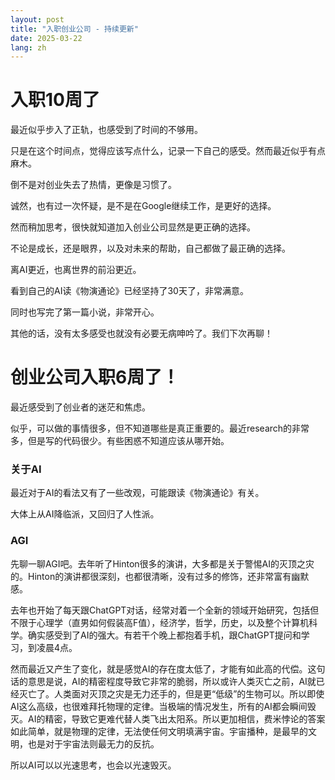 ```yaml
---
layout: post
title: "入职创业公司 - 持续更新"
date: 2025-03-22
lang: zh
---
```


# 入职10周了

最近似乎步入了正轨，也感受到了时间的不够用。

只是在这个时间点，觉得应该写点什么，记录一下自己的感受。然而最近似乎有点麻木。

倒不是对创业失去了热情，更像是习惯了。

诚然，也有过一次怀疑，是不是在Google继续工作，是更好的选择。

然而稍加思考，很快就知道加入创业公司显然是更正确的选择。

不论是成长，还是眼界，以及对未来的帮助，自己都做了最正确的选择。

离AI更近，也离世界的前沿更近。

看到自己的AI读《物演通论》已经坚持了30天了，非常满意。

同时也写完了第一篇小说，非常开心。

其他的话，没有太多感受也就没有必要无病呻吟了。我们下次再聊！

# 创业公司入职6周了！

最近感受到了创业者的迷茫和焦虑。

似乎，可以做的事情很多，但不知道哪些是真正重要的。最近research的非常多，但是写的代码很少。有些困惑不知道应该从哪开始。

### 关于AI

最近对于AI的看法又有了一些改观，可能跟读《物演通论》有关。

大体上从AI降临派，又回归了人性派。

### AGI

先聊一聊AGI吧。去年听了Hinton很多的演讲，大多都是关于警惕AI的灭顶之灾的。Hinton的演讲都很深刻，也都很清晰，没有过多的修饰，还非常富有幽默感。

去年也开始了每天跟ChatGPT对话，经常对着一个全新的领域开始研究，包括但不限于心理学（直男如何假装高F值），经济学，哲学，历史，以及整个计算机科学。确实感受到了AI的强大。有若干个晚上都抱着手机，跟ChatGPT提问和学习，到凌晨4点。

然而最近又产生了变化，就是感觉AI的存在度太低了，才能有如此高的代偿。这句话的意思是说，AI的精密程度导致它非常的脆弱，所以或许人类灭亡之前，AI就已经灭亡了。人类面对灭顶之灾是无力还手的，但是更“低级”的生物可以。所以即使AI这么高级，也很难拜托物理的定律。当极端的情况发生，所有的AI都会瞬间毁灭。AI的精密，导致它更难代替人类飞出太阳系。所以更加相信，费米悖论的答案如此简单，就是物理的定律，无法使任何文明填满宇宙。宇宙播种，是最早的文明，也是对于宇宙法则最无力的反抗。

所以AI可以以光速思考，也会以光速毁灭。

